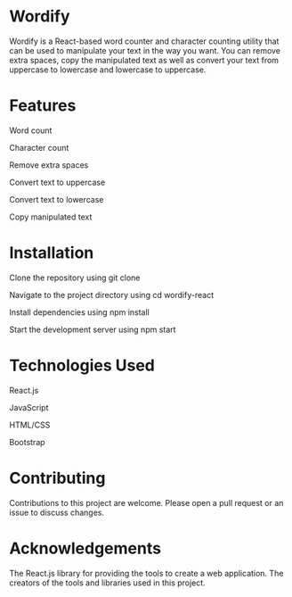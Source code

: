 # Wordify

Wordify is a React-based word counter and character counting utility that can be used to manipulate your text in the way you want. You can remove extra spaces, copy the manipulated text as well as convert your text from uppercase to lowercase and lowercase to uppercase.

# Features

Word count

Character count

Remove extra spaces

Convert text to uppercase

Convert text to lowercase

Copy manipulated text

# Installation

Clone the repository using git clone

Navigate to the project directory using cd wordify-react

Install dependencies using npm install

Start the development server using npm start

# Technologies Used

React.js

JavaScript

HTML/CSS

Bootstrap

# Contributing

Contributions to this project are welcome. Please open a pull request or an issue to discuss changes.

# Acknowledgements

The React.js library for providing the tools to create a web application.
The creators of the tools and libraries used in this project.
